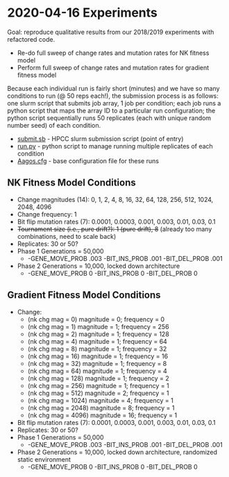 # 2020-04-16 Experiments

Goal: reproduce qualitative results from our 2018/2019 experiments with refactored code.

- Re-do full sweep of change rates and mutation rates for NK fitness model
- Perform full sweep of change rates and mutation rates for gradient fitness model

Because each individual run is fairly short (minutes) and we have so many conditions to run (@ 50 reps each!),
the submission process is as follows: one slurm script that submits job array, 1 job per condition;
each job runs a python script that maps the array ID to a particular run configuration; the python
script sequentially runs 50 replicates (each with unique random number seed) of each condition.

- [submit.sb](submit.sb) - HPCC slurm submission script (point of entry)
- [run.py](run.py) - python script to manage running multiple replicates of each condition
- [Aagos.cfg](Aagos.cfg) - base configuration file for these runs


## NK Fitness Model Conditions

- Change magnitudes (14): 0, 1, 2, 4, 8, 16, 32, 64, 128, 256, 512, 1024, 2048, 4096
- Change frequency: 1
- Bit flip mutation rates (7): 0.0001, 0.0003, 0.001, 0.003, 0.01, 0.03, 0.1
- ~~Tournament size (i.e., pure drift?): 1 (pure drift), 8~~ (already too many combinations, need to scale back)
- Replicates: 30 or 50?
- Phase 1 Generations = 50,000
  - -GENE_MOVE_PROB .003 -BIT_INS_PROB .001 -BIT_DEL_PROB .001
- Phase 2 Generations = 10,000, locked down architecture
  - -GENE_MOVE_PROB 0 -BIT_INS_PROB 0 -BIT_DEL_PROB 0

## Gradient Fitness Model Conditions

- Change:
  - (nk chg mag = 0) magnitude = 0; frequency = 0
  - (nk chg mag = 1) magnitude = 1; frequency = 256
  - (nk chg mag = 2) magnitude = 1; frequency = 128
  - (nk chg mag = 4) magnitude = 1; frequency = 64
  - (nk chg mag = 8) magnitude = 1; frequency = 32
  - (nk chg mag = 16) magnitude = 1; frequency = 16
  - (nk chg mag = 32) magnitude = 1; frequency = 8
  - (nk chg mag = 64) magnitude = 1; frequency = 4
  - (nk chg mag = 128) magnitude = 1; frequency = 2
  - (nk chg mag = 256) magnitude = 1; frequency = 1
  - (nk chg mag = 512) magnitude = 2; frequency = 1
  - (nk chg mag = 1024) magnitude = 4; frequency = 1
  - (nk chg mag = 2048) magnitude = 8; frequency = 1
  - (nk chg mag = 4096) magnitude = 16; frequency = 1
- Bit flip mutation rates (7): 0.0001, 0.0003, 0.001, 0.003, 0.01, 0.03, 0.1
- Replicates: 30 or 50?
- Phase 1 Generations = 50,000
  - -GENE_MOVE_PROB .003 -BIT_INS_PROB .001 -BIT_DEL_PROB .001
- Phase 2 Generations = 10,000, locked down architecture, randomized static environment
  - -GENE_MOVE_PROB 0 -BIT_INS_PROB 0 -BIT_DEL_PROB 0